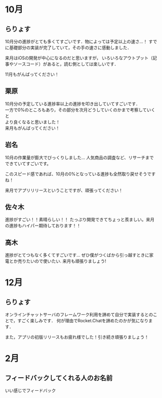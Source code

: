 # 10月

## らりょす

10月分の進捗がとても多くてすごいです．物によっては予定以上の速さ…！
すでに基礎部分の実装が完了していて，その手の速さに感動しました．

来月はiOSの開発が中心になるのだと思いますが，
いろいろなアウトプット（記事やソースコード）があると，読む側としては楽しいです．

11月もがんばってください！

## 栗原

10月分の予定している進捗率以上の進捗を叩き出していてすごいです．  
一方で0%のところもあり，その部分を次月どうしていくのかまで考察していくと  
より良くなると思いました！  
来月もがんばってください！


## 岩名

10月の作業量が膨大でびっくりしました...
人気商品の調査など、リサーチまでできていてすごいです。

このスピード感であれば、10月の0%となっている進捗も全然取り戻せそうですね！

来月でアプリリリースということですが、頑張ってください！

## 佐々木
進捗がすごい！！素晴らしい！！
たっぷり開発できてちょっと羨ましい。来月の進捗もハイパー期待しております！！

## 高木
進捗がとてつもなく多くてすごいです...
ぜひ僕がつくばから引っ越すときに家電とか売りたいので使いたい.
来月も頑張りましょう!

# 12月

## らりょす

オンラインチャットサーバのフレームワーク利用を諦めて自分で実装するとのことで，すごく楽しみです．
何が理由でRocket.Chatを諦めたのかが気になります．

また，アプリの初版リリースもお疲れ様でした！引き続き頑張りましょう！

# 2月

## フィードバックしてくれる人のお名前

いい感じでフィードバック
